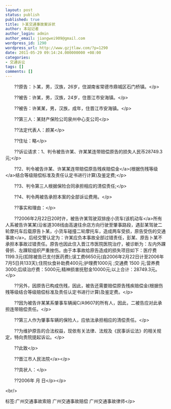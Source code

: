 ```yaml
---
layout: post
status: publish
published: true
title: 卜某交通事故案诉状
author: 本站记者
author_login: admin
author_email: jiangwei909@gmail.com
wordpress_id: 1290
wordpress_url: http://www.gzjtlaw.com/?p=1290
date: 2011-05-29 09:14:24.000000000 +08:00
categories:
- 交通诉讼
tags: []
comments: []
---
```

<p><p>　　??原告：卜某，男，汉族，26岁，住湖南省常德市鼎城区石门桥镇。<&#47;p><p>　　??被告：许某，男，汉族，24岁，住晋江市安海镇。<&#47;p><p>　　??被告：许某某，男，汉族，成年，住晋江市安海镇。<&#47;p><p>　　??第三人：某财产保险公司泉州中心支公司<&#47;p><p>　　??法定代表人：颜某<&#47;p><p>　　??住址：略<&#47;p><p>　　??诉讼请求：1、判令被告许某、许某某连带赔偿原告的损失人民币28749.3元;<&#47;p><p>　　??2、判令被告许某、许某某连带赔偿原告<a>残疾赔偿金<&#47;a>(根据<a>伤残等级<&#47;a>结合等级赔偿标准及责任认定书进行计算)及鉴定费;<&#47;p><p>　　??3、判令第三人根据保险合同承担相应的清偿责任;<&#47;p><p>　　??4、判令两被告承担本案的全部诉讼费用。<&#47;p><p>　　??事实和理由：<&#47;p><p>　　??2006年2月22日20时许，被告许某驾驶双排座小货车(该<a>机动车<&#47;a>所有人系被告许某某)沿省道308线由高速往佘店方向行驶至肇事路段，遇彭某驾驶二轮摩托车后载原告卜某，小货车碰撞二轮摩托车，造成两车受损，原告受伤的<a>交通事故<&#47;a>。后经交警认定为：许某应负本事故全部过错责任，彭某、原告卜某不承担本事故过错责任。原告也因此住入晋江市医院医院治疗，被诊断为：左内外踝骨折、左踝软组织严重挫伤。由于本事故给原告造成的损失项目如下：医疗费1199.3元(扣除被告已支付医药费);误工费6650元(自2006年2月22日计至2006年7月5日共133天);住院伙食补助费400元;护理费1000元 ;交通费 1500 元;营养费3000;后续治疗费：5000元;精神损害抚慰金10000元;以上合计：28749.3元。<&#47;p><p>　　??另外，因原告已构成伤残，因此，被告还需要赔偿原告残疾赔偿金(根据伤残等级结合等级赔偿标准及责任认定书进行计算)及鉴定费。<&#47;p><p>　　??因为被告许某某系肇事车辆闽C&#47;A9607的所有人，因此，二被告应对此承担连带赔偿责任。<&#47;p><p>　　??第三人作为肇事车辆的保险人，应依法承担相应的清偿责任。<&#47;p><p>　　??为维护原告的合法权益，现依有关法律、法规及《民事诉讼法》的相关规定，特向贵院提起诉讼。<&#47;p><p>　　??此致<&#47;p><p>　　??晋江市<a>人民法院<&#47;a><&#47;p><p>　　??具状人：<&#47;p><p>　　??2006年 月 日<&#47;p><&#47;p><br&#47;><p>标签:广州交通事故索赔 广州交通事故赔偿 广州交通事故律师<&#47;p>
